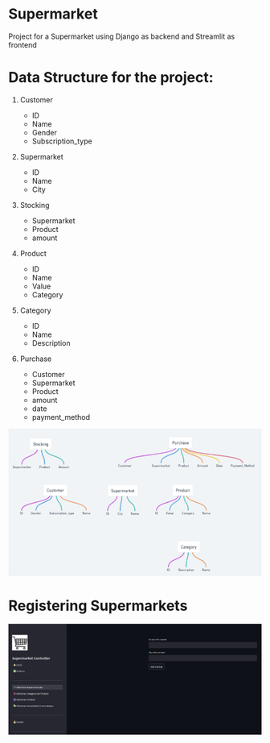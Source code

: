 # Supermarket
Project for a Supermarket using Django as backend and Streamlit as frontend

# Data Structure for the project:

1. Customer
    - ID
    - Name
    - Gender
    - Subscription_type

2. Supermarket
    - ID
    - Name
    - City

3. Stocking
    - Supermarket
    - Product
    - amount

4. Product
    - ID
    - Name
    - Value
    - Category

5. Category
    - ID
    - Name
    - Description

6. Purchase
    - Customer
    - Supermarket
    - Product
    - amount
    - date
    - payment_method
    
![alt text](data/documentation/data_structure.png)

# Registering Supermarkets
![alt text](data/documentation/registering_market.png)
